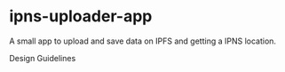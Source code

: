 # ipns-uploader-app
A small app to upload and save data on IPFS and getting a IPNS location. 

Design Guidelines
